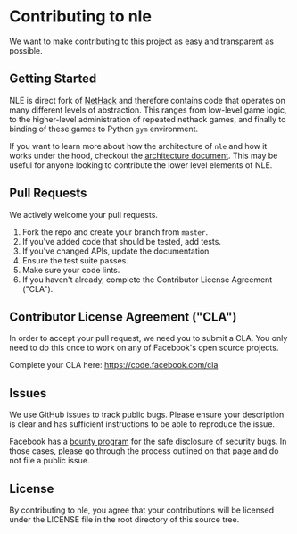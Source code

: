 # Contributing to nle
We want to make contributing to this project as easy and transparent as
possible.

## Getting Started
NLE is direct fork of [NetHack](https://github.com/nethack/nethack) and 
therefore contains code that operates on many different levels of abstraction.
This ranges from low-level game logic, to the higher-level administration of 
repeated nethack games, and finally to binding of these games to Python `gym`
environment.

If you want to learn more about how the architecture of `nle` and how it works
under the hood, checkout the [architecture document](./ARCHITECTURE.md). This 
may be useful for anyone looking to contribute the lower level elements of NLE.

## Pull Requests
We actively welcome your pull requests.

1. Fork the repo and create your branch from `master`.
2. If you've added code that should be tested, add tests.
3. If you've changed APIs, update the documentation.
4. Ensure the test suite passes.
5. Make sure your code lints.
6. If you haven't already, complete the Contributor License Agreement ("CLA").

## Contributor License Agreement ("CLA")
In order to accept your pull request, we need you to submit a CLA. You only need
to do this once to work on any of Facebook's open source projects.

Complete your CLA here: <https://code.facebook.com/cla>

## Issues
We use GitHub issues to track public bugs. Please ensure your description is
clear and has sufficient instructions to be able to reproduce the issue.

Facebook has a [bounty program](https://www.facebook.com/whitehat/) for the safe
disclosure of security bugs. In those cases, please go through the process
outlined on that page and do not file a public issue.

## License
By contributing to nle, you agree that your contributions will be licensed
under the LICENSE file in the root directory of this source tree.

